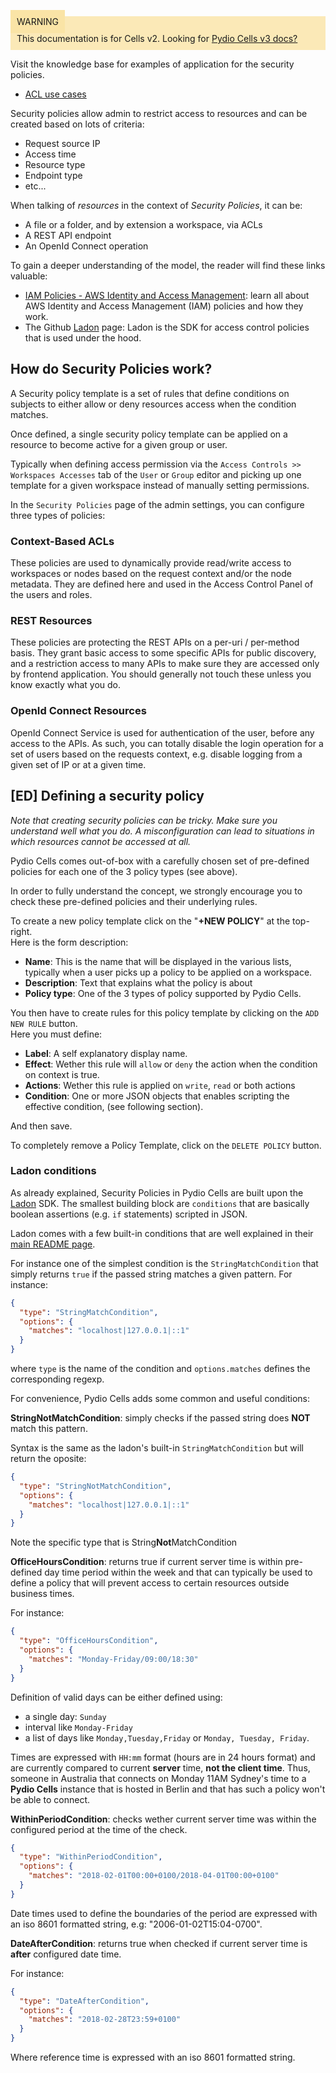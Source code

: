 
<div style="background-color: #fbe9b7;font-size: 14px;">
<span style="background-color: #fae4a6;padding: 10px;">WARNING</span>
<span style="padding: 10px;display: inline-block;">This documentation is for Cells v2. Looking for <a href="https://pydio.com/en/docs/cells/v3/quick-start">Pydio Cells v3 docs?</a></span>
</div>




Visit the knowledge base for examples of application for the security policies.	

- [ACL use cases](en/docs/kb/access-control/acl-use-cases)	

Security policies allow admin to restrict access to resources and can be created based on lots of criteria:	

- Request source IP	
- Access time	
- Resource type	
- Endpoint type	
- etc...	

When talking of _resources_ in the context of _Security Policies_, it can be:	

- A file or a folder, and by extension a workspace, via ACLs	
- A REST API endpoint	
- An OpenId Connect operation	

To gain a deeper understanding of the model, the reader will find these links valuable:	

- [IAM Policies - AWS Identity and Access Management](https://docs.aws.amazon.com/IAM/latest/UserGuide/access_policies.html): learn all about AWS Identity and Access Management (IAM) policies and how they work.	
- The Github [Ladon](https://github.com/ory/ladon) page: Ladon is the SDK for access control policies that is used under the hood.	

## How do Security Policies work?	

A Security policy template is a set of rules that define conditions on subjects to either allow or deny resources access when the condition matches.	

Once defined, a single security policy template can be applied on a resource to become active for a given group or user.	

Typically when defining access permission via the `Access Controls >> Workspaces Accesses` tab of the `User` or `Group` editor and picking up one template for a given workspace instead of manually setting permissions.	

In the  `Security Policies` page of the admin settings, you can configure three types of policies:	

### Context-Based ACLs	

These policies are used to dynamically provide read/write access to workspaces or nodes based on the request context and/or the node metadata. They are defined here and used in the Access Control Panel of the users and roles.	

### REST Resources	

These policies are protecting the REST APIs on a per-uri / per-method basis. They grant basic access to some specific APIs for public discovery, and a restriction access to many APIs to make sure they are accessed only by frontend application. You should generally not touch these unless you know exactly what you do.	

### OpenId Connect Resources	

OpenId Connect Service is used for authentication of the user, before any access to the APIs. As such, you can totally disable the login operation for a set of users based on the requests context, e.g. disable logging from a given set of IP or at a given time.	

## [ED] Defining a security policy	

_Note that creating security policies can be tricky. Make sure you understand well what you do. A misconfiguration can lead to situations in which resources cannot be accessed at all._	

Pydio Cells comes out-of-box with a carefully chosen set of pre-defined policies for each one of the 3 policy types (see above).	

In order to fully understand the concept, we strongly encourage you to check these pre-defined policies and their underlying rules.	

To create a new policy template click on the "**+NEW POLICY**" at the top-right.  	
Here is the form description:	

- **Name**: This is the name that will be displayed in the various lists, typically when a user picks up a policy to be applied on a workspace.	
- **Description**: Text that explains what the policy is about	
- **Policy type**: One of the 3 types of policy supported by Pydio Cells.	

You then have to create rules for this policy template by clicking on the `ADD NEW RULE` button.  	
Here you must define:	

- **Label**: A self explanatory display name.	
- **Effect**: Wether this rule will `allow` or `deny` the action when the condition on context is true.	
- **Actions**: Wether this rule is applied on `write`, `read` or both actions  	
- **Condition**: One or more JSON objects that enables scripting the effective condition, (see following section).	

And then save.	

To completely remove a Policy Template, click on the `DELETE POLICY` button.	

### Ladon conditions	

As already explained, Security Policies in Pydio Cells are built upon the [Ladon](https://github.com/ory/ladon) SDK. The smallest building block are `conditions` that are basically boolean assertions (e.g. `if` statements) scripted in JSON.	

Ladon comes with a few built-in conditions that are well explained in their [main README page](https://github.com/ory/ladon#conditions).	

For instance one of the simplest condition is the `StringMatchCondition` that simply returns `true` if the passed string matches a given pattern. For instance:	

```json	
{	
  "type": "StringMatchCondition",	
  "options": {	
    "matches": "localhost|127.0.0.1|::1"	
  }	
}	
``` 	

where `type` is the name of the condition and `options.matches` defines the corresponding regexp.	

For convenience, Pydio Cells adds some common and useful conditions:	

**StringNotMatchCondition**: simply checks if the passed string does **NOT** match this pattern.	

Syntax is the same as the ladon's built-in `StringMatchCondition` but will return the oposite:	

```json	
{	
  "type": "StringNotMatchCondition",	
  "options": {	
    "matches": "localhost|127.0.0.1|::1"	
  }	
}	
```	

Note the specific type that is String**Not**MatchCondition	

**OfficeHoursCondition**: returns true if current server time is within pre-defined day time period within the week and that can typically be used to define a policy that will prevent access to certain resources outside business times.	

For instance:	

```json	
{	
  "type": "OfficeHoursCondition",	
  "options": {	
    "matches": "Monday-Friday/09:00/18:30"	
  }	
}	
```	

Definition of valid days can be either defined using:	

- a single day: `Sunday`	
- interval like `Monday-Friday`	
- a list of days like `Monday,Tuesday,Friday` or `Monday, Tuesday, Friday`.	

Times are expressed with `HH:mm` format (hours are in 24 hours format) and are currently compared to current **server** time, **not the client time**. Thus, someone in Australia that connects on Monday 11AM Sydney's time to a **Pydio Cells** instance that is hosted in Berlin and that has such a policy won't be able to connect.	

**WithinPeriodCondition**: checks wether current server time was within the configured period at the time of the check.	

```json	
{	
  "type": "WithinPeriodCondition",	
  "options": {	
    "matches": "2018-02-01T00:00+0100/2018-04-01T00:00+0100"	
  }	
}	
```	

Date times used to define the boundaries of the period are expressed with an iso 8601 formatted string, e.g: "2006-01-02T15:04-0700".	

**DateAfterCondition**: returns true when checked if current server time is **after** configured date time.	

For instance:	

```json	
{	
  "type": "DateAfterCondition",	
  "options": {	
    "matches": "2018-02-28T23:59+0100"	
  }	
}	
```	

Where reference time is expressed with an iso 8601 formatted string.